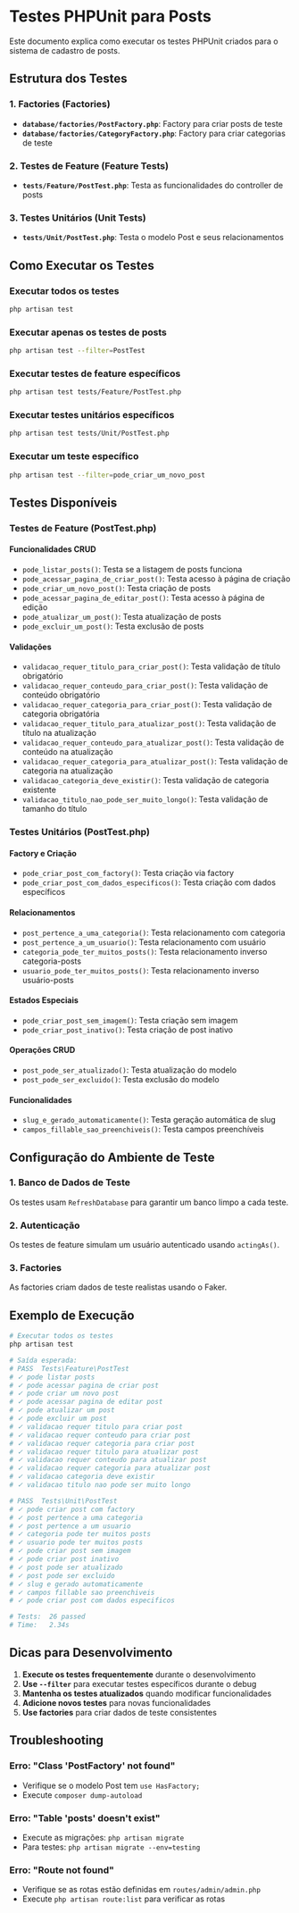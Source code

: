 # Testes PHPUnit para Posts

Este documento explica como executar os testes PHPUnit criados para o sistema de cadastro de posts.

## Estrutura dos Testes

### 1. Factories (Factories)
- **`database/factories/PostFactory.php`**: Factory para criar posts de teste
- **`database/factories/CategoryFactory.php`**: Factory para criar categorias de teste

### 2. Testes de Feature (Feature Tests)
- **`tests/Feature/PostTest.php`**: Testa as funcionalidades do controller de posts

### 3. Testes Unitários (Unit Tests)
- **`tests/Unit/PostTest.php`**: Testa o modelo Post e seus relacionamentos

## Como Executar os Testes

### Executar todos os testes
```bash
php artisan test
```

### Executar apenas os testes de posts
```bash
php artisan test --filter=PostTest
```

### Executar testes de feature específicos
```bash
php artisan test tests/Feature/PostTest.php
```

### Executar testes unitários específicos
```bash
php artisan test tests/Unit/PostTest.php
```

### Executar um teste específico
```bash
php artisan test --filter=pode_criar_um_novo_post
```

## Testes Disponíveis

### Testes de Feature (PostTest.php)

#### Funcionalidades CRUD
- `pode_listar_posts()`: Testa se a listagem de posts funciona
- `pode_acessar_pagina_de_criar_post()`: Testa acesso à página de criação
- `pode_criar_um_novo_post()`: Testa criação de posts
- `pode_acessar_pagina_de_editar_post()`: Testa acesso à página de edição
- `pode_atualizar_um_post()`: Testa atualização de posts
- `pode_excluir_um_post()`: Testa exclusão de posts

#### Validações
- `validacao_requer_titulo_para_criar_post()`: Testa validação de título obrigatório
- `validacao_requer_conteudo_para_criar_post()`: Testa validação de conteúdo obrigatório
- `validacao_requer_categoria_para_criar_post()`: Testa validação de categoria obrigatória
- `validacao_requer_titulo_para_atualizar_post()`: Testa validação de título na atualização
- `validacao_requer_conteudo_para_atualizar_post()`: Testa validação de conteúdo na atualização
- `validacao_requer_categoria_para_atualizar_post()`: Testa validação de categoria na atualização
- `validacao_categoria_deve_existir()`: Testa validação de categoria existente
- `validacao_titulo_nao_pode_ser_muito_longo()`: Testa validação de tamanho do título

### Testes Unitários (PostTest.php)

#### Factory e Criação
- `pode_criar_post_com_factory()`: Testa criação via factory
- `pode_criar_post_com_dados_especificos()`: Testa criação com dados específicos

#### Relacionamentos
- `post_pertence_a_uma_categoria()`: Testa relacionamento com categoria
- `post_pertence_a_um_usuario()`: Testa relacionamento com usuário
- `categoria_pode_ter_muitos_posts()`: Testa relacionamento inverso categoria-posts
- `usuario_pode_ter_muitos_posts()`: Testa relacionamento inverso usuário-posts

#### Estados Especiais
- `pode_criar_post_sem_imagem()`: Testa criação sem imagem
- `pode_criar_post_inativo()`: Testa criação de post inativo

#### Operações CRUD
- `post_pode_ser_atualizado()`: Testa atualização do modelo
- `post_pode_ser_excluido()`: Testa exclusão do modelo

#### Funcionalidades
- `slug_e_gerado_automaticamente()`: Testa geração automática de slug
- `campos_fillable_sao_preenchiveis()`: Testa campos preenchíveis

## Configuração do Ambiente de Teste

### 1. Banco de Dados de Teste
Os testes usam `RefreshDatabase` para garantir um banco limpo a cada teste.

### 2. Autenticação
Os testes de feature simulam um usuário autenticado usando `actingAs()`.

### 3. Factories
As factories criam dados de teste realistas usando o Faker.

## Exemplo de Execução

```bash
# Executar todos os testes
php artisan test

# Saída esperada:
# PASS  Tests\Feature\PostTest
# ✓ pode listar posts
# ✓ pode acessar pagina de criar post
# ✓ pode criar um novo post
# ✓ pode acessar pagina de editar post
# ✓ pode atualizar um post
# ✓ pode excluir um post
# ✓ validacao requer titulo para criar post
# ✓ validacao requer conteudo para criar post
# ✓ validacao requer categoria para criar post
# ✓ validacao requer titulo para atualizar post
# ✓ validacao requer conteudo para atualizar post
# ✓ validacao requer categoria para atualizar post
# ✓ validacao categoria deve existir
# ✓ validacao titulo nao pode ser muito longo

# PASS  Tests\Unit\PostTest
# ✓ pode criar post com factory
# ✓ post pertence a uma categoria
# ✓ post pertence a um usuario
# ✓ categoria pode ter muitos posts
# ✓ usuario pode ter muitos posts
# ✓ pode criar post sem imagem
# ✓ pode criar post inativo
# ✓ post pode ser atualizado
# ✓ post pode ser excluido
# ✓ slug e gerado automaticamente
# ✓ campos fillable sao preenchiveis
# ✓ pode criar post com dados especificos

# Tests:  26 passed
# Time:   2.34s
```

## Dicas para Desenvolvimento

1. **Execute os testes frequentemente** durante o desenvolvimento
2. **Use `--filter`** para executar testes específicos durante o debug
3. **Mantenha os testes atualizados** quando modificar funcionalidades
4. **Adicione novos testes** para novas funcionalidades
5. **Use factories** para criar dados de teste consistentes

## Troubleshooting

### Erro: "Class 'PostFactory' not found"
- Verifique se o modelo Post tem `use HasFactory;`
- Execute `composer dump-autoload`

### Erro: "Table 'posts' doesn't exist"
- Execute as migrações: `php artisan migrate`
- Para testes: `php artisan migrate --env=testing`

### Erro: "Route not found"
- Verifique se as rotas estão definidas em `routes/admin/admin.php`
- Execute `php artisan route:list` para verificar as rotas 
